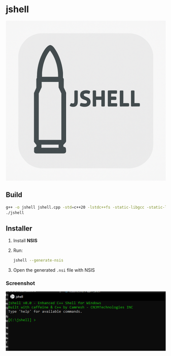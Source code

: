 # jshell

![jshell demo](https://github.com/CNJM-Technologies-INC/jshell/blob/main/jshell.png?raw=true)

## Build

```bash
g++ -o jshell jshell.cpp -std=c++20 -lstdc++fs -static-libgcc -static-libstdc++
./jshell
```

## Installer

1. Install **NSIS**
2. Run:

   ```bash
   jshell --generate-nsis
   ```

3. Open the generated `.nsi` file with NSIS

### Screenshot

![NSIS installer](https://github.com/CNJM-Technologies-INC/jshell/blob/main/evidence.png?raw=true)
